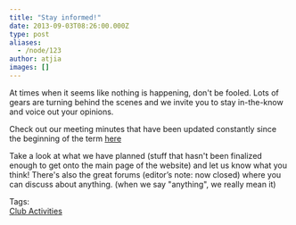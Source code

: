 ```yaml
---
title: "Stay informed!"
date: 2013-09-03T08:26:00.000Z
type: post
aliases:
  - /node/123
author: atjia
images: []
---
```


<div class="field field-name-body field-type-text-with-summary field-label-hidden"><div class="field-items"><div class="field-item even"><p>At times when it seems like nothing is happening, don&apos;t be fooled.  Lots of gears are turning behind the scenes and we invite you to stay in-the-know and voice out your opinions.</p>
<p>Check out our meeting minutes that have been updated constantly since the beginning of the term <a href="/club/about/minutes">here</a></p>
<p>Take a look at what we have planned (stuff that hasn&apos;t been finalized enough to get onto the main page of the website) and let us know what you think!  There&apos;s also the great forums (editor&#x2019;s note: now closed) where you can discuss about anything.  (when we say &quot;anything&quot;, we really mean it)</p>
</div></div></div>    <footer>
    <div class="field field-name-field-tags field-type-taxonomy-term-reference field-label-above"><div class="field-label">Tags:&#xA0;</div><div class="field-items"><div class="field-item even"><a href="/club">Club Activities</a></div></div></div>      </footer>
